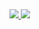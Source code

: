 <a href="https://github.com/Sx-Cheats/">
<img src ="https://github-readme-stats.vercel.app/api?username=Sx-Cheats&theme=great-gatsby&show_icons=true">
  
<img src="https://c.tenor.com/_DOBjnGspYAAAAAC/code-coding.gif">
  </a>
  

